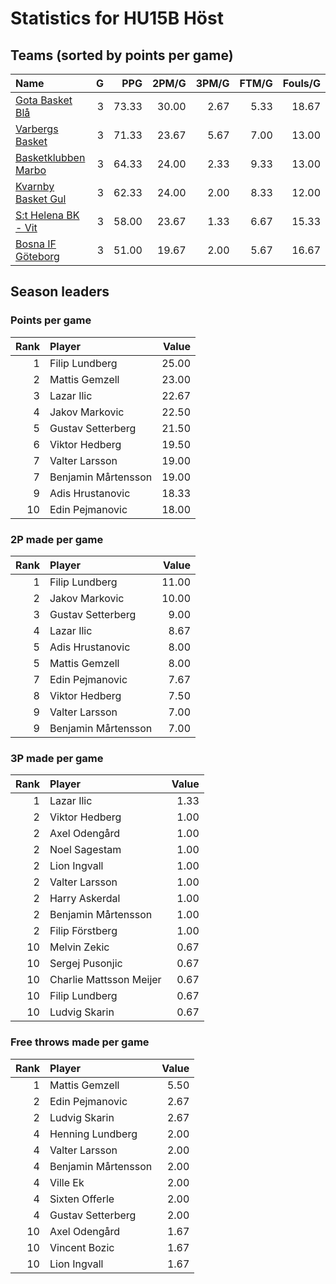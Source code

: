 # Statistics for HU15B Höst

## Teams (sorted by points per game)

| Name | G | PPG | 2PM/G | 3PM/G | FTM/G | Fouls/G |
|:-----|--:|----:|------:|------:|------:|--------:|
| [Gota Basket Blå](hu15b_höst_team_1.md) | 3 | 73.33 | 30.00 | 2.67 | 5.33 | 18.67 |
| [Varbergs Basket](hu15b_höst_team_2.md) | 3 | 71.33 | 23.67 | 5.67 | 7.00 | 13.00 |
| [Basketklubben Marbo](hu15b_höst_team_3.md) | 3 | 64.33 | 24.00 | 2.33 | 9.33 | 13.00 |
| [Kvarnby Basket Gul](hu15b_höst_team_4.md) | 3 | 62.33 | 24.00 | 2.00 | 8.33 | 12.00 |
| [S:t Helena BK - Vit](hu15b_höst_team_5.md) | 3 | 58.00 | 23.67 | 1.33 | 6.67 | 15.33 |
| [Bosna IF Göteborg](hu15b_höst_team_6.md) | 3 | 51.00 | 19.67 | 2.00 | 5.67 | 16.67 |

## Season leaders

### Points per game

| Rank | Player | Value |
|----:|:-------|------:|
| 1 | Filip Lundberg | 25.00 |
| 2 | Mattis Gemzell | 23.00 |
| 3 | Lazar Ilic | 22.67 |
| 4 | Jakov Markovic | 22.50 |
| 5 | Gustav Setterberg | 21.50 |
| 6 | Viktor Hedberg | 19.50 |
| 7 | Valter Larsson | 19.00 |
| 7 | Benjamin Mårtensson | 19.00 |
| 9 | Adis Hrustanovic | 18.33 |
| 10 | Edin Pejmanovic | 18.00 |

### 2P made per game

| Rank | Player | Value |
|----:|:-------|------:|
| 1 | Filip Lundberg | 11.00 |
| 2 | Jakov Markovic | 10.00 |
| 3 | Gustav Setterberg | 9.00 |
| 4 | Lazar Ilic | 8.67 |
| 5 | Adis Hrustanovic | 8.00 |
| 5 | Mattis Gemzell | 8.00 |
| 7 | Edin Pejmanovic | 7.67 |
| 8 | Viktor Hedberg | 7.50 |
| 9 | Valter Larsson | 7.00 |
| 9 | Benjamin Mårtensson | 7.00 |

### 3P made per game

| Rank | Player | Value |
|----:|:-------|------:|
| 1 | Lazar Ilic | 1.33 |
| 2 | Viktor Hedberg | 1.00 |
| 2 | Axel Odengård | 1.00 |
| 2 | Noel Sagestam | 1.00 |
| 2 | Lion Ingvall | 1.00 |
| 2 | Valter Larsson | 1.00 |
| 2 | Harry Askerdal | 1.00 |
| 2 | Benjamin Mårtensson | 1.00 |
| 2 | Filip Förstberg | 1.00 |
| 10 | Melvin Zekic | 0.67 |
| 10 | Sergej Pusonjic | 0.67 |
| 10 | Charlie Mattsson Meijer | 0.67 |
| 10 | Filip Lundberg | 0.67 |
| 10 | Ludvig Skarin | 0.67 |

### Free throws made per game

| Rank | Player | Value |
|----:|:-------|------:|
| 1 | Mattis Gemzell | 5.50 |
| 2 | Edin Pejmanovic | 2.67 |
| 2 | Ludvig Skarin | 2.67 |
| 4 | Henning Lundberg | 2.00 |
| 4 | Valter Larsson | 2.00 |
| 4 | Benjamin Mårtensson | 2.00 |
| 4 | Ville Ek | 2.00 |
| 4 | Sixten Offerle | 2.00 |
| 4 | Gustav Setterberg | 2.00 |
| 10 | Axel Odengård | 1.67 |
| 10 | Vincent Bozic | 1.67 |
| 10 | Lion Ingvall | 1.67 |

